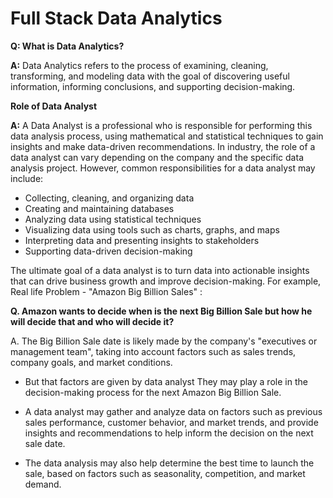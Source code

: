 # Full Stack Data Analytics

**Q: What is Data Analytics?**

**A:** Data Analytics refers to the process of examining, cleaning, transforming, and modeling data with the goal of discovering useful information, informing conclusions, and supporting decision-making.

**Role of Data Analyst**

**A:** A Data Analyst is a professional who is responsible for performing this data analysis process, using mathematical and statistical techniques to gain insights and make data-driven recommendations. In industry, the role of a data analyst can vary depending on the company and the specific data analysis project. However, common responsibilities for a data analyst may include:

- Collecting, cleaning, and organizing data
- Creating and maintaining databases
- Analyzing data using statistical techniques
- Visualizing data using tools such as charts, graphs, and maps
- Interpreting data and presenting insights to stakeholders
- Supporting data-driven decision-making

The ultimate goal of a data analyst is to turn data into actionable insights that can drive business growth and improve decision-making. For example, Real life Problem - "Amazon Big Billion Sales" :


**Q. Amazon wants to decide when is the next Big Billion Sale but how he will decide that and who will decide it?**

A. The Big Billion Sale date is likely made by the company's "executives or management team", taking into account factors such as sales trends, company goals, and market conditions.

- But that factors are given by data analyst They may play a role in the decision-making process for the next Amazon Big Billion Sale. 

- A data analyst may gather and analyze data on factors such as previous sales performance, customer behavior, and market trends, and provide insights and recommendations to help inform the decision on the next sale date.

- The data analysis may also help determine the best time to launch the sale, based on factors such as seasonality, competition, and market demand.
